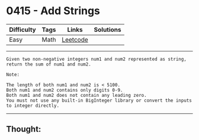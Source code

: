 # 0415 - Add Strings

Difficulty  | Tags | Links | Solutions
----------- | ---- | ----- | -----
Easy | Math | [Leetcode](https://leetcode.com/problems/add-strings/description/) |


-----------

```
Given two non-negative integers num1 and num2 represented as string, return the sum of num1 and num2.

Note:

The length of both num1 and num2 is < 5100.
Both num1 and num2 contains only digits 0-9.
Both num1 and num2 does not contain any leading zero.
You must not use any built-in BigInteger library or convert the inputs to integer directly.
```

-----------

## Thought:
